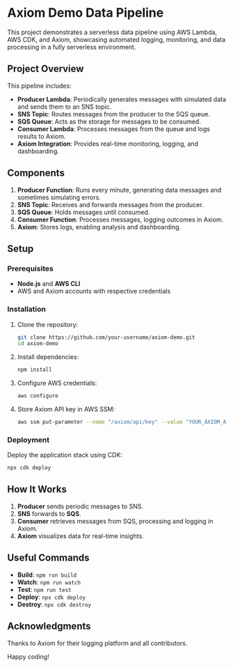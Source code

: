 # Axiom Demo Data Pipeline

This project demonstrates a serverless data pipeline using AWS Lambda, AWS CDK, and Axiom, showcasing automated logging, monitoring, and data processing in a fully serverless environment.

## Project Overview

This pipeline includes:

- **Producer Lambda**: Periodically generates messages with simulated data and sends them to an SNS topic.
- **SNS Topic**: Routes messages from the producer to the SQS queue.
- **SQS Queue**: Acts as the storage for messages to be consumed.
- **Consumer Lambda**: Processes messages from the queue and logs results to Axiom.
- **Axiom Integration**: Provides real-time monitoring, logging, and dashboarding.

## Components

1. **Producer Function**: Runs every minute, generating data messages and sometimes simulating errors.
2. **SNS Topic**: Receives and forwards messages from the producer.
3. **SQS Queue**: Holds messages until consumed.
4. **Consumer Function**: Processes messages, logging outcomes in Axiom.
5. **Axiom**: Stores logs, enabling analysis and dashboarding.

## Setup

### Prerequisites

- **Node.js** and **AWS CLI**
- AWS and Axiom accounts with respective credentials

### Installation

1. Clone the repository:
   ```bash
   git clone https://github.com/your-username/axiom-demo.git
   cd axiom-demo
   ```
2. Install dependencies:
   ```bash
   npm install
   ```
3. Configure AWS credentials:
   ```bash
   aws configure
   ```
4. Store Axiom API key in AWS SSM:
   ```bash
   aws ssm put-parameter --name "/axiom/api/key" --value "YOUR_AXIOM_API_KEY" --type "SecureString"
   ```

### Deployment

Deploy the application stack using CDK:
```bash
npx cdk deploy
```

## How It Works

1. **Producer** sends periodic messages to SNS.
2. **SNS** forwards to **SQS**.
3. **Consumer** retrieves messages from SQS, processing and logging in Axiom.
4. **Axiom** visualizes data for real-time insights.

## Useful Commands

- **Build**: `npm run build`
- **Watch**: `npm run watch`
- **Test**: `npm run test`
- **Deploy**: `npx cdk deploy`
- **Destroy**: `npx cdk destroy`

## Acknowledgments

Thanks to Axiom for their logging platform and all contributors.

Happy coding!
